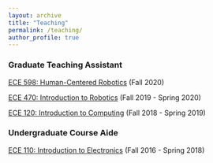 ```yaml
---
layout: archive
title: "Teaching"
permalink: /teaching/
author_profile: true
---
```


### Graduate Teaching Assistant
[ECE 598: Human-Centered Robotics](https://publish.illinois.edu/ece598-hcr/) (Fall 2020)

[ECE 470: Introduction to Robotics](https://publish.illinois.edu/ece470-intro-robotics/) (Fall 2019 - Spring 2020)

[ECE 120: Introduction to Computing](https://wiki.illinois.edu//wiki/display/ece120/Home) (Fall 2018 - Spring 2019)

### Undergraduate Course Aide
[ECE 110: Introduction to Electronics](https://courses.engr.illinois.edu/ece110/) (Fall 2016 - Spring 2018)
